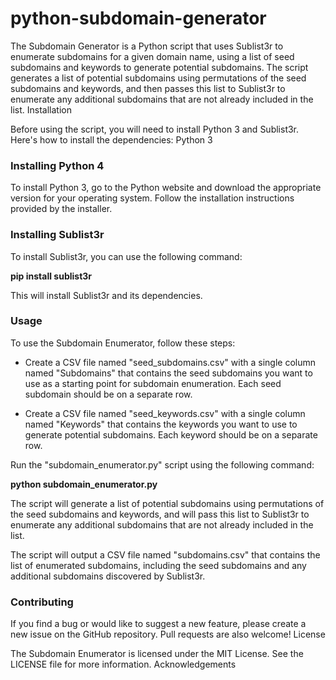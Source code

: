 # python-subdomain-generator


The Subdomain Generator is a Python script that uses Sublist3r to enumerate subdomains for a given domain name, using a list of seed subdomains and keywords to generate potential subdomains. The script generates a list of potential subdomains using permutations of the seed subdomains and keywords, and then passes this list to Sublist3r to enumerate any additional subdomains that are not already included in the list.
Installation

Before using the script, you will need to install Python 3 and Sublist3r. Here's how to install the dependencies:
Python 3

### Installing Python 4
To install Python 3, go to the Python website and download the appropriate version for your operating system. Follow the installation instructions provided by the installer.

### Installing Sublist3r

To install Sublist3r, you can use the following command:

**pip install sublist3r**

This will install Sublist3r and its dependencies.

### Usage

To use the Subdomain Enumerator, follow these steps:

* Create a CSV file named "seed_subdomains.csv" with a single column named "Subdomains" that contains the seed subdomains you want to use as a starting point for subdomain enumeration. Each seed subdomain should be on a separate row.

* Create a CSV file named "seed_keywords.csv" with a single column named "Keywords" that contains the keywords you want to use to generate potential subdomains. Each keyword should be on a separate row.

Run the "subdomain_enumerator.py" script using the following command:

**python subdomain_enumerator.py**

The script will generate a list of potential subdomains using permutations of the seed subdomains and keywords, and will pass this list to Sublist3r to enumerate any additional subdomains that are not already included in the list.

The script will output a CSV file named "subdomains.csv" that contains the list of enumerated subdomains, including the seed subdomains and any additional subdomains discovered by Sublist3r.

### Contributing

If you find a bug or would like to suggest a new feature, please create a new issue on the GitHub repository. Pull requests are also welcome!
License

The Subdomain Enumerator is licensed under the MIT License. See the LICENSE file for more information.
Acknowledgements
